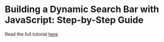 # Building a Dynamic Search Bar with JavaScript: Step-by-Step Guide

Read the full tutorial [here](https://www.djamware.com/post/68bbadcfbb0c504f1c7918a1/building-a-dynamic-search-bar-with-javascript-stepbystep-guide).
